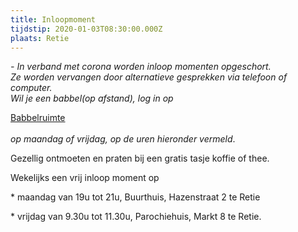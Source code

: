 ```yaml
---
title: Inloopmoment
tijdstip: 2020-01-03T08:30:00.000Z
plaats: Retie
---
```

*\- In verband met corona worden inloop momenten opgeschort. <br>Ze worden vervangen door alternatieve gesprekken via telefoon of computer.*  <br> *Wil je een babbel(op afstand), log in op*

<a href="https://whereby.com/schakelretie" target="_blank">Babbelruimte</a> <br><br> *op maandag of vrijdag, op de uren hieronder vermeld*.<br>

Gezellig ontmoeten  en praten bij een gratis tasje koffie of thee.

Wekelijks een vrij inloop moment op 

\* maandag van 19u tot 21u, Buurthuis, Hazenstraat 2 te Retie  

\* vrijdag van 9.30u tot 11.30u, Parochiehuis, Markt 8 te Retie.

![]()